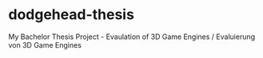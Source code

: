 dodgehead-thesis
================

My Bachelor Thesis Project - Evaulation of 3D Game Engines / Evaluierung von 3D Game Engines